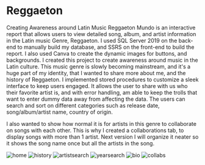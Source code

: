 # Reggaeton
Creating Awareness around Latin Music
Reggaeton Mundo is an interactive report that allows users to view detailed song,
album, and artist information in the Latin music Genre, Reggaeton.
I used SQL Server 2019 on the back-end to manually build my database,
and SSRS on the front-end to build the report.
I also used Canva to create the dynamic images for buttons, and backgrounds.
I created this project to create awareness around music in the Latin culture.
This music genre is slowly becoming mainstream, and it's a huge part of my identity,
that I wanted to share more about me, and the history of Reggaeton.
I implemented stored procedures to customize a sleek interface to keep users engaged.
It allows the user to share with us who their favorite artist is, and with error handling, am able to keep the trolls
that want to enter dummy data away from affecting the data.
The users can search and sort on different categories such as release date, song/album/artist name, country of origin.

I also wanted to show how normal it is for artists in this genre to collaborate on songs with each other.
This is why I created a collaborations tab, to display songs with more than 1 artist. Next version I will organize it neater so it
shows the song name once but all the artists in the song.

![home](https://user-images.githubusercontent.com/98067343/156490019-01027c15-53a2-4a7c-a7b1-b74bd9ff6829.png)
![history](https://user-images.githubusercontent.com/98067343/156490033-7271da1d-f04a-4056-889e-c3f50b01dd46.png)
![artistsearch](https://user-images.githubusercontent.com/98067343/156490048-9b764026-ff18-4ce8-9e94-ab4cab4a1ef0.png)
![yearsearch](https://user-images.githubusercontent.com/98067343/156490053-e0222c79-3fb6-475f-be47-5e9eccb5746d.png)
![bio](https://user-images.githubusercontent.com/98067343/156490057-f5b63822-d339-4b2c-aad8-3d0f4a10d868.png)
![collabs](https://user-images.githubusercontent.com/98067343/156490060-c0cd3e9c-a1fb-4c81-839f-17300cdcf7e7.png)


